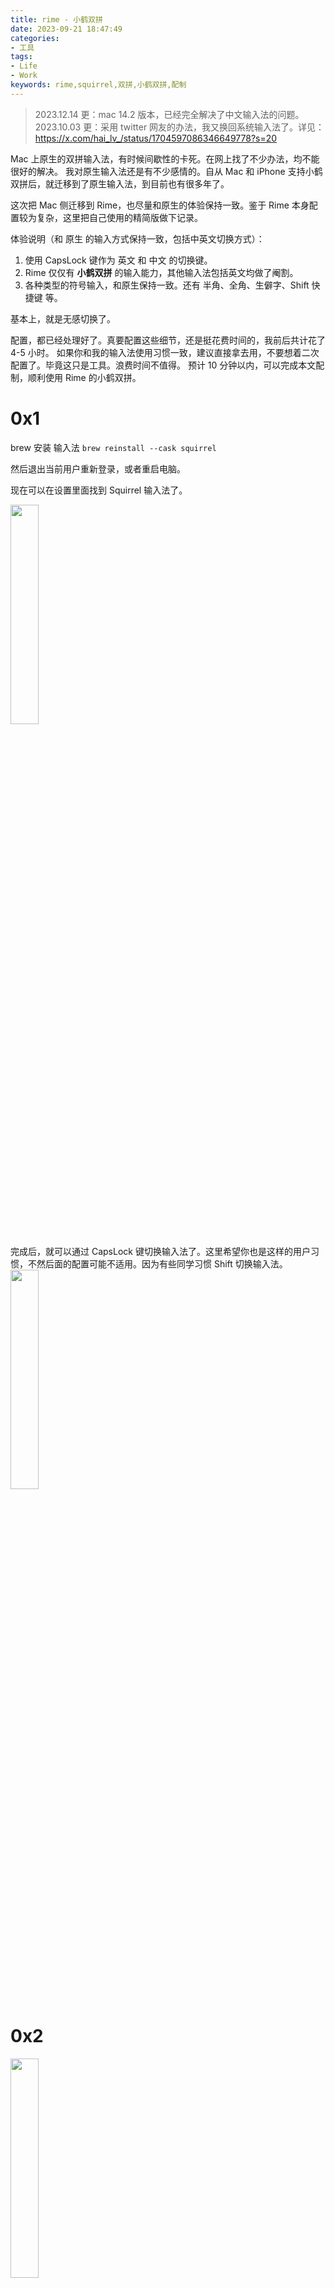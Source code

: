 ```yaml
---
title: rime - 小鹤双拼
date: 2023-09-21 18:47:49
categories:
- 工具
tags:
- Life
- Work
keywords: rime,squirrel,双拼,小鹤双拼,配制
---
```


> 2023.12.14 更：mac 14.2 版本，已经完全解决了中文输入法的问题。
> 2023.10.03 更：采用 twitter 网友的办法，我又换回系统输入法了。详见：https://x.com/hai_lv_/status/1704597086346649778?s=20

Mac 上原生的双拼输入法，有时候间歇性的卡死。在网上找了不少办法，均不能很好的解决。
我对原生输入法还是有不少感情的。自从 Mac 和 iPhone 支持小鹤双拼后，就迁移到了原生输入法，到目前也有很多年了。

这次把 Mac 侧迁移到 Rime，也尽量和原生的体验保持一致。鉴于 Rime 本身配置较为复杂，这里把自己使用的精简版做下记录。

体验说明（和 原生 的输入方式保持一致，包括中英文切换方式）：
1. 使用 CapsLock 键作为 英文 和 中文 的切换键。
2. Rime 仅仅有 **小鹤双拼** 的输入能力，其他输入法包括英文均做了阉割。
3. 各种类型的符号输入，和原生保持一致。还有 半角、全角、生僻字、Shift 快捷键 等。

基本上，就是无感切换了。

配置，都已经处理好了。真要配置这些细节，还是挺花费时间的，我前后共计花了 4-5 小时。
如果你和我的输入法使用习惯一致，建议直接拿去用，不要想着二次配置了。毕竟这只是工具。浪费时间不值得。
预计 10 分钟以内，可以完成本文配制，顺利使用 Rime 的小鹤双拼。

<!-- more -->

# 0x1

brew 安装 输入法
`brew reinstall --cask squirrel`

然后退出当前用户重新登录，或者重启电脑。

现在可以在设置里面找到 Squirrel 输入法了。

<img src="https://cdn.jsdelivr.net/gh/yigegongjiang/image_space@main/blog_img/202309220148970.png" width="30%">

完成后，就可以通过 CapsLock 键切换输入法了。这里希望你也是这样的用户习惯，不然后面的配置可能不适用。因为有些同学习惯 Shift 切换输入法。
<img src="https://cdn.jsdelivr.net/gh/yigegongjiang/image_space@main/blog_img/202309220148972.png" width="30%">

# 0x2

<img src="https://cdn.jsdelivr.net/gh/yigegongjiang/image_space@main/blog_img/202309220148971.png" width="30%">

点击设置，会打开 输入法 的配置文件夹。这里下载配置文件，全部复制到当前配置文件夹里面。https://github.com/yigegongjiang/rime

然后点击上面截图里面，setting 上面有一个 **Deploy** 部署按扭，点击后等 3-5 秒中，配置就部署完成了。

# 0x3

目前已经可以正常是用 rime 的双拼了。enjoy yourself.

如果正常的话，应该可以出现下面两种不同模式(正常/暗黑)下的输入项，基本和 原生 的还原。
其中暗黑模式无法做到 100% 还原，因为系统会根据输入窗口的配色，对输入面版做颜色调整，但是 Rime 只能做固定配色。

<img src="https://cdn.jsdelivr.net/gh/yigegongjiang/image_space@main/blog_img/202309220148974.png" width="30%">

<img src="https://cdn.jsdelivr.net/gh/yigegongjiang/image_space@main/blog_img/202309220148973.png" width="30%">


# 进阶说明

在 rime 输入法下，按 `control+~` 键，光标出会出配制项。这里可以做进一步的配制，如启用 utf8 打开生僻字，打开 emoji，切换繁体和简体等。

如果这里满足不了诉求，可以修改下面的配制项，重新部署一下即可。这里有一份快速的配置指南。

<img src="https://cdn.jsdelivr.net/gh/yigegongjiang/image_space@main/blog_img/202309220148975.png" width="30%">

主要配制都是在 `double_pinyin_flypy.custom.yaml` 文件中，这是双拼的配制文件。

## 打开生僻字
默如和原生的逻辑一致，是关闭生僻字的。这样可以有效的减少侯选字的数量。如果需要打开生僻字，可以做如下操作：
```
    - options: ["gbk","utf8"] # 这里是屏蔽生僻字用的。不然候选里面有很多生僻字。UTF8 会打开生僻字，GBK 不会。 
      reset: 0                                          
      states:
        - GBK
        - UTF-8

```
把 reset 修改成 1

## 打开 emoji
一定要在打开 生僻字 的基础上，才能打开 emoji。
```
    - name: emoji_suggestion
      reset: 0
      states: [ "N", "Y" ] # 是否需要 Emoji。注意，只能在 选中 UTF8 的时候，才可以打开 emoji，否则有概率系统 crash(实测结果)。
```
把 reset 修改成 1

## 打开 繁体字

```
    - name: simplification
      reset: 1
      states: [ 繁, 简 ] # 繁体、间体切换。默认繁体，这里需要通过 reset 强制简体
```
把 reset 修改成 0

## 关闭 词库
```
  #載入朙月拼音擴充詞庫
  #'translator/dictionary': luna_pinyin.extended
  'translator/preedit_format': {}
```
把 `translator/dictionary` 这一行注释掉即可。下一行千万不能注释，否则双拼输入的时候，输入框会显示全拼字符。

## 彻底关闭 emoji
全局搜索一下，把 `emoji_suggestion` 相关的，都删掉即可

## 自定义表情和符号
```
  # 自定义符号上屏
  punctuator:
    import_preset: symbols
    symbols:
      "/bq": [😀,😁,😂,😃,😄,😅,😆,😉,😊,😋,😎,😍,😘,😗]
    half_shape:
      "#": "#"
      "*": "*"
      "`": "`"
      "~": "~"
      "@": "@"
      "=": "="
      '\': "、"
      "%": "%"
      "$": "¥"
      "|": "｜"
      "/": "/"
      "'": { pair: ["「", "」"] }
      "[": "【"
      "]": "】"
      "<": "《"
      ">": "》"
```
修改这里，可以自定义键盘对应的符号，也可以自定义表情。

## 自定义快捷语句

在 `custom_phrase.txt` 文件夹中，可以把需要的快捷短句录入进去。
切记，一定要用 tab 做间隔，不能直接使用空格。（文件顶部有描述）

___

GFW 不仅可以控制流量的出口，也可以反向控制流量的入口。
我们看到的外面不是真实的，外面看到的我们也不是真实的。

